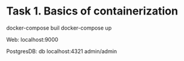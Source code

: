 # Task 1. Basics of containerization
 
docker-compose buil
docker-compose up

Web:
localhost:9000

PostgresDB: db
localhost:4321
admin/admin


